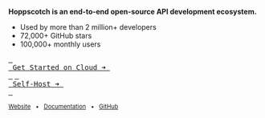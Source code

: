 **Hoppscotch is an end-to-end open-source API development ecosystem.**

- Used by more than 2 million+ developers
- 72,000+ GitHub stars
- 100,000+ monthly users

[<kbd> <br> Get Started on Cloud ➜ <br> </kbd>](https://hoppscotch.io) [<kbd> <br> Self-Host ➜ <br> </kbd>](https://docs.hoppscotch.io/documentation/self-host/getting-started)

<sub>[Website](https://hoppscotch.com) &nbsp; • &nbsp; [Documentation](https://docs.hoppscotch.io) &nbsp; • &nbsp; [GitHub](https://github.com/hoppscotch/hoppscotch)</sub>
